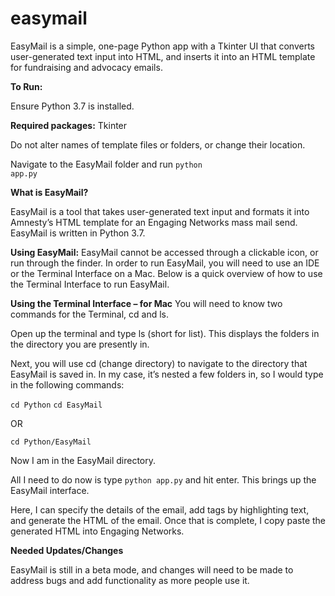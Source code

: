 # easymail

EasyMail is a simple, one-page Python app with a Tkinter UI that converts user-generated text input into HTML, and inserts it into an HTML template for fundraising and advocacy emails.

<strong>To Run:</strong>

Ensure Python 3.7 is installed.

<strong>Required packages:</strong> Tkinter

Do not alter names of template files or folders, or change their location.

Navigate to the EasyMail folder and run <code>python app.py</code>

<strong>What is EasyMail?</strong>

EasyMail is a tool that takes user-generated text input and formats it into Amnesty’s HTML template for an Engaging Networks mass mail send. EasyMail is written in Python 3.7. 

<strong>Using EasyMail:</strong>
EasyMail cannot be accessed through a clickable icon, or run through the finder. In order to run EasyMail, you will need to use an IDE or the Terminal Interface on a Mac. Below is a quick overview of how to use the Terminal Interface to run EasyMail. 

<strong>Using the Terminal Interface – for Mac</strong>
You will need to know two commands for the Terminal, cd and ls. 

Open up the terminal and type ls (short for list). This displays the folders in the directory you are presently in.

Next, you will use cd (change directory) to navigate to the directory that EasyMail is saved in. In my case, it’s nested a few folders in, so I would type in the following commands:

<code>cd Python</code>
<code>cd EasyMail</code>

OR

<code>cd Python/EasyMail</code>

Now I am in the EasyMail directory. 

All I need to do now is type <code>python app.py</code> and hit enter. This brings up the EasyMail interface. 

Here, I can specify the details of the email, add tags by highlighting text, and generate the HTML of the email. Once that is complete, I copy paste the generated HTML into Engaging Networks. 

<strong>Needed Updates/Changes</strong> 

EasyMail is still in a beta mode, and changes will need to be made to address bugs and add functionality as more people use it.
